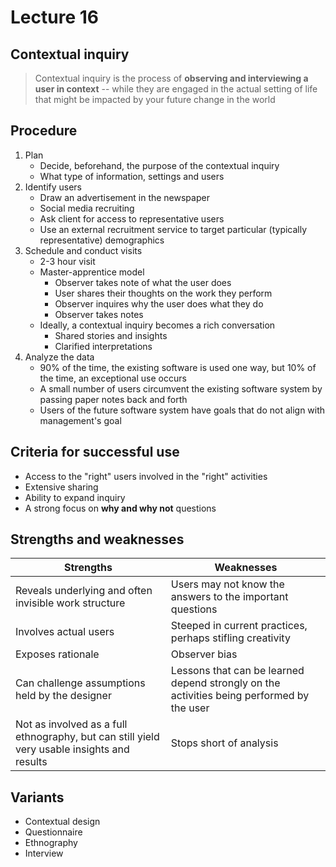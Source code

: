 # Lecture 16

## Contextual inquiry

> Contextual inquiry is the process of **observing and interviewing a user in context** -- while they are engaged in the actual setting of life that might be impacted by your future change in the world

## Procedure

1) Plan
    - Decide, beforehand, the purpose of the contextual inquiry
    - What type of information, settings and users
2) Identify users
    - Draw an advertisement in the newspaper
    - Social media recruiting
    - Ask client for access to representative users
    - Use an external recruitment service to target particular (typically representative) demographics
3) Schedule and conduct visits
    - 2-3 hour visit
    - Master-apprentice model
        - Observer takes note of what the user does
        - User shares their thoughts on the work they perform
        - Observer inquires why the user does what they do
        - Observer takes notes
    - Ideally, a contextual inquiry becomes a rich conversation
        - Shared stories and insights
        - Clarified interpretations
4) Analyze the data
    - 90% of the time, the existing software is used one way, but 10% of the time, an exceptional use occurs
    - A small number of users circumvent the existing software system by passing paper notes back and forth
    - Users of the future software system have goals that do not align with management's goal

## Criteria for successful use

- Access to the "right" users involved in the "right" activities
- Extensive sharing
- Ability to expand inquiry
- A strong focus on **why and why not** questions

## Strengths and weaknesses

| Strengths | Weaknesses |
| --------- | ---------- |
| Reveals underlying and often invisible work structure | Users may not know the answers to the important questions |
| Involves actual users | Steeped in current practices, perhaps stifling creativity |
| Exposes rationale | Observer bias |
| Can challenge assumptions held by the designer | Lessons that can be learned depend strongly on the activities being performed by the user |
| Not as involved as a full ethnography, but can still yield very usable insights and results | Stops short of analysis |

## Variants

- Contextual design
- Questionnaire
- Ethnography
- Interview